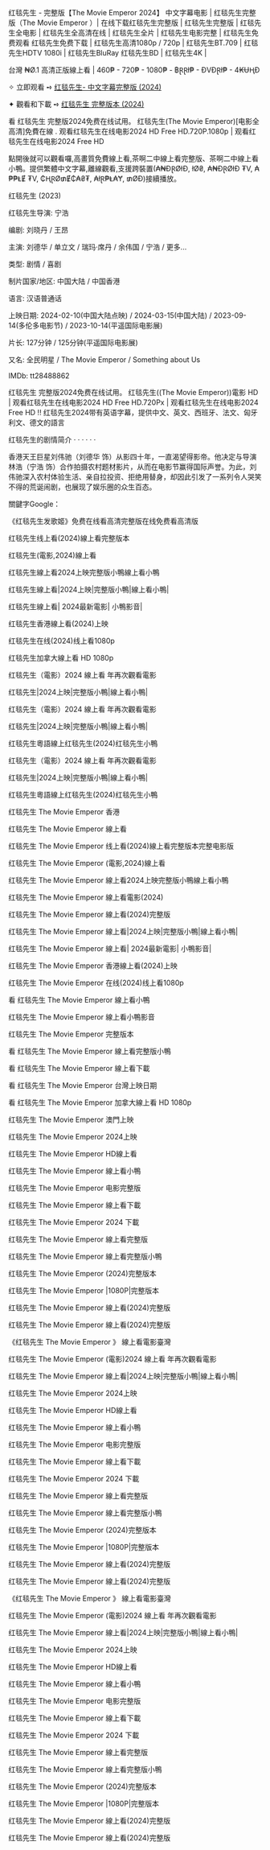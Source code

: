 红毯先生 - 完整版【The Movie Emperor 2024】 中文字幕电影 | 红毯先生完整版（The Movie Emperor ）| 在线下载红毯先生完整版 | 红毯先生完整版 | 红毯先生全电影 | 红毯先生全高清在线 | 红毯先生全片 | 红毯先生电影完整 | 红毯先生免费观看 红毯先生免费下载 | 红毯先生高清1080p / 720p | 红毯先生BT.709 | 红毯先生HDTV 1080i | 红毯先生BluRay 红毯先生BD | 红毯先生4K | 

台灣 ₦Ø.1 高清正版線上看 | 460₱ - 720₱ - 1080₱ - ฿ⱤⱤł₱ - ĐVĐⱤł₱ - 4₭ɄⱧĐ

✧ 立即观看 ➺ <a href="https://ersrzug.com/zh/movie/1022659/the-movie-emperor" target="_blank">红毯先生- 中文字幕完整版 (2024)</a>

✦ 觀看和下載 ➺ <a href="https://ersrzug.com/zh/movie/1022659/the-movie-emperor" target="_blank">红毯先生 完整版本 (2024)</a>

看 红毯先生 完整版2024免费在线试用。 红毯先生(The Movie Emperor)[电影全高清]免費在線 . 观看红毯先生在线电影2024 HD Free HD.720P.1080p | 观看红毯先生在线电影2024 Free HD

點開後就可以觀看囉,高畫質免費線上看,茶啊二中線上看完整版、茶啊二中線上看小鴨。提供繁體中文字幕,離線觀看,支援跨裝置(₳₦ĐⱤØłĐ, łØ₴, ₳₦ĐⱤØłĐ ₮V, ₳₱₱ⱠɆ ₮V, ₵ⱧⱤØ₥Ɇ₵₳₴₮, ₳łⱤ₱Ⱡ₳Ɏ, ₥ØĐ)接續播放。

红毯先生 (2023)

红毯先生导演: 宁浩

编剧: 刘晓丹 / 王昂

主演: 刘德华 / 单立文 / 瑞玛·席丹 / 余伟国 / 宁浩 / 更多...

类型: 剧情 / 喜剧

制片国家/地区: 中国大陆 / 中国香港

语言: 汉语普通话

上映日期: 2024-02-10(中国大陆点映) / 2024-03-15(中国大陆) / 2023-09-14(多伦多电影节) / 2023-10-14(平遥国际电影展)

片长: 127分钟 / 125分钟(平遥国际电影展)

又名: 全民明星 / The Movie Emperor / Something about Us

IMDb: tt28488862

红毯先生 完整版2024免费在线试用。 红毯先生((The Movie Emperor))電影 HD | 观看红毯先生在线电影2024 HD Free HD.720Px | 观看红毯先生在线电影2024 Free HD !! 红毯先生2024带有英语字幕，提供中文、英文、西班牙、法文、匈牙利文、德文的語言

 红毯先生的剧情简介 · · · · · ·

香港天王巨星刘伟驰（刘德华 饰）从影四十年，一直渴望得影帝。他决定与导演林浩（宁浩 饰）合作拍摄农村题材影片，从而在电影节赢得国际声誉。为此，刘伟驰深入农村体验生活、亲自拉投资、拒绝用替身，却因此引发了一系列令人哭笑不得的荒诞闹剧，也展现了娱乐圈的众生百态。

關鍵字Google：

《红毯先生发歌姬》免费在线看高清完整版在线免费看高清版

红毯先生线上看(2024)線上看完整版本

红毯先生(電影,2024)線上看

红毯先生線上看2024上映完整版小鴨線上看小鴨

红毯先生線上看|2024上映|完整版小鴨|線上看小鴨|

红毯先生線上看| 2024最新電影| 小鴨影音|

红毯先生香港線上看(2024)上映

红毯先生在线(2024)线上看1080p

红毯先生加拿大線上看 HD 1080p

红毯先生（電影）2024 線上看 年再次觀看電影

红毯先生|2024上映|完整版小鴨|線上看小鴨|

红毯先生（電影）2024 線上看 年再次觀看電影

红毯先生|2024上映|完整版小鴨|線上看小鴨|

红毯先生粵語線上红毯先生(2024)红毯先生小鴨

红毯先生（電影）2024 線上看 年再次觀看電影

红毯先生|2024上映|完整版小鴨|線上看小鴨|

红毯先生粵語線上红毯先生(2024)红毯先生小鴨

红毯先生 The Movie Emperor 香港

红毯先生 The Movie Emperor 線上看

红毯先生 The Movie Emperor 线上看(2024)線上看完整版本完整电影版

红毯先生 The Movie Emperor (電影,2024)線上看

红毯先生 The Movie Emperor 線上看2024上映完整版小鴨線上看小鴨

红毯先生 The Movie Emperor 線上看電影(2024)

红毯先生 The Movie Emperor 線上看(2024)完整版

红毯先生 The Movie Emperor 線上看|2024上映|完整版小鴨|線上看小鴨|

红毯先生 The Movie Emperor 線上看| 2024最新電影| 小鴨影音|

红毯先生 The Movie Emperor 香港線上看(2024)上映

红毯先生 The Movie Emperor 在线(2024)线上看1080p

看 红毯先生 The Movie Emperor 線上看小鴨

红毯先生 The Movie Emperor 線上看小鴨影音

红毯先生 The Movie Emperor 完整版本

看 红毯先生 The Movie Emperor 線上看完整版小鴨

看 红毯先生 The Movie Emperor 線上看下載

看 红毯先生 The Movie Emperor 台灣上映日期

看 红毯先生 The Movie Emperor 加拿大線上看 HD 1080p

红毯先生 The Movie Emperor 澳門上映

红毯先生 The Movie Emperor 2024上映

红毯先生 The Movie Emperor HD線上看

红毯先生 The Movie Emperor 線上看小鴨

红毯先生 The Movie Emperor 电影完整版

红毯先生 The Movie Emperor 線上看下載

红毯先生 The Movie Emperor 2024 下載

红毯先生 The Movie Emperor 線上看完整版

红毯先生 The Movie Emperor 線上看完整版小鴨

红毯先生 The Movie Emperor (2024)完整版本

红毯先生 The Movie Emperor |1080P|完整版本

红毯先生 The Movie Emperor 線上看(2024)完整版

红毯先生 The Movie Emperor 線上看(2024)完整版

《红毯先生 The Movie Emperor 》 線上看電影臺灣

红毯先生 The Movie Emperor (電影)2024 線上看 年再次觀看電影

红毯先生 The Movie Emperor 線上看|2024上映|完整版小鴨|線上看小鴨|

红毯先生 The Movie Emperor 2024上映

红毯先生 The Movie Emperor HD線上看

红毯先生 The Movie Emperor 線上看小鴨

红毯先生 The Movie Emperor 电影完整版

红毯先生 The Movie Emperor 線上看下載

红毯先生 The Movie Emperor 2024 下載

红毯先生 The Movie Emperor 線上看完整版

红毯先生 The Movie Emperor 線上看完整版小鴨

红毯先生 The Movie Emperor (2024)完整版本

红毯先生 The Movie Emperor |1080P|完整版本

红毯先生 The Movie Emperor 線上看(2024)完整版

红毯先生 The Movie Emperor 線上看(2024)完整版

《红毯先生 The Movie Emperor 》 線上看電影臺灣

红毯先生 The Movie Emperor (電影)2024 線上看 年再次觀看電影

红毯先生 The Movie Emperor 線上看|2024上映|完整版小鴨|線上看小鴨|

红毯先生 The Movie Emperor 2024上映

红毯先生 The Movie Emperor HD線上看

红毯先生 The Movie Emperor 線上看小鴨

红毯先生 The Movie Emperor 电影完整版

红毯先生 The Movie Emperor 線上看下載

红毯先生 The Movie Emperor 2024 下載

红毯先生 The Movie Emperor 線上看完整版

红毯先生 The Movie Emperor 線上看完整版小鴨

红毯先生 The Movie Emperor (2024)完整版本

红毯先生 The Movie Emperor |1080P|完整版本

红毯先生 The Movie Emperor 線上看(2024)完整版

红毯先生 The Movie Emperor 線上看(2024)完整版
